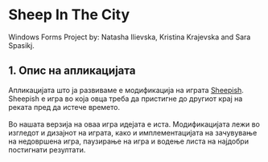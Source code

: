 # Sheep In The City

Windows Forms Project by: Natasha Ilievska, Kristina Krajevska and Sara Spasikj.

## 1. Опис на апликацијата <br>
Апликацијата што ја развиваме е модификација на играта <a href="https://www.miniclip.com/games/sheepish/en/">Sheepish</a>. Sheepish е игра во која овца треба да  пристигне до другиот крај на реката пред да истече времето.<br><br>
Во нашата верзија на оваа игра идејата е иста. Модификацијата лежи во изгледот и дизајнот на играта, како и имплементацијата на зачувување на недовршена игра, паузирање на игра и водење листа на најдобри постигнати резултати.

